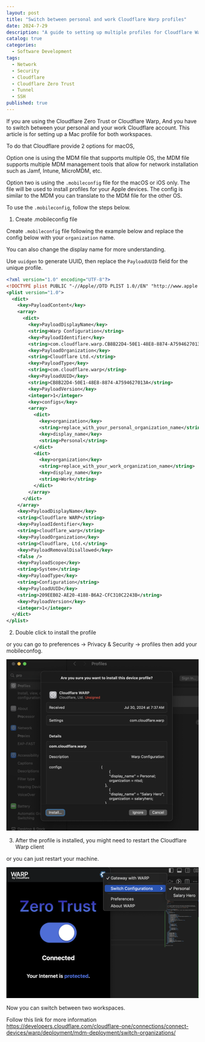 ```yaml
---
layout: post
title: "Switch between personal and work Cloudflare Warp profiles"
date: 2024-7-29
description: "A guide to setting up multiple profiles for Cloudflare Warp on a single device"
catalog: true
categories:
  - Software Development
tags:
  - Network
  - Security
  - Cloudflare
  - Cloudflare Zero Trust
  - Tunnel
  - SSH
published: true
---
```


If you are using the Cloudflare Zero Trust or Cloudflare Warp, And you have to switch between your personal and your work Cloudflare account. This article is for setting up a Mac profile for both workspaces.

To do that Cloudflare provide 2 options for macOS, 

Option one is using the MDM file that supports multiple OS, the MDM file supports multiple MDM management tools that allow for network installation such as Jamf, Intune, MicroMDM, etc. 

Option two is using the `.mobileconfig` file for the macOS or iOS only. The file will be used to install profiles for your Apple devices. The config is similar to the MDM you can translate to the MDM file for the other OS.

To use the `.mobileconfig`, follow the steps below.

1. Create .mobileconfig file

Create `.mobileconfig` file following the example below and replace the config below with your `organization` name.

You can also change the display name for more understanding.

Use `uuidgen` to generate UUID, then replace the `PayloadUUID` field for the unique profile.

```xml
<?xml version="1.0" encoding="UTF-8"?>
<!DOCTYPE plist PUBLIC "-//Apple//DTD PLIST 1.0//EN" "http://www.apple.com/DTDs/PropertyList-1.0.dtd">
<plist version="1.0">
  <dict>
    <key>PayloadContent</key>
    <array>
      <dict>
        <key>PayloadDisplayName</key>
        <string>Warp Configuration</string>
        <key>PayloadIdentifier</key>
        <string>com.cloudflare.warp.CB8B22D4-50E1-48E8-8874-A7594627013A</string>
        <key>PayloadOrganization</key>
        <string>Cloudflare Ltd.</string>
        <key>PayloadType</key>
        <string>com.cloudflare.warp</string>
        <key>PayloadUUID</key>
        <string>CB8B22D4-50E1-48E8-8874-A7594627013A</string>
        <key>PayloadVersion</key>
        <integer>1</integer>
        <key>configs</key>
        <array>
          <dict>
            <key>organization</key>
            <string>replace_with_your_personal_organization_name</string>
            <key>display_name</key>
            <string>Personal</string>
          </dict>
          <dict>
            <key>organization</key>
            <string>replace_with_your_work_organization_name</string>
            <key>display_name</key>
            <string>Work</string>
          </dict>
        </array>
      </dict>
    </array>
    <key>PayloadDisplayName</key>
    <string>Cloudflare WARP</string>
    <key>PayloadIdentifier</key>
    <string>cloudflare_warp</string>
    <key>PayloadOrganization</key>
    <string>Cloudflare, Ltd.</string>
    <key>PayloadRemovalDisallowed</key>
    <false />
    <key>PayloadScope</key>
    <string>System</string>
    <key>PayloadType</key>
    <string>Configuration</string>
    <key>PayloadUUID</key>
    <string>209EEB02-AE20-4188-B6A2-CFC310C2243B</string>
    <key>PayloadVersion</key>
    <integer>1</integer>
  </dict>
</plist>
```

2. Double click to install the profile

or you can go to preferences -> Privacy & Security -> profiles then add your mobileconfog.

![install cloudflare profile](/img/in-post/2024-7-29-cloudflare-warp-multiple-profiles/cloudflare-warp-1.png)

3. After the profile is installed, you might need to restart the Cloudflare Warp client

or you can just restart your machine.

![cloudflare profile switch account](/img/in-post/2024-7-29-cloudflare-warp-multiple-profiles/cloudflare-warp-2.png)

Now you can switch between two workspaces.

Follow this link for more information <https://developers.cloudflare.com/cloudflare-one/connections/connect-devices/warp/deployment/mdm-deployment/switch-organizations/>
